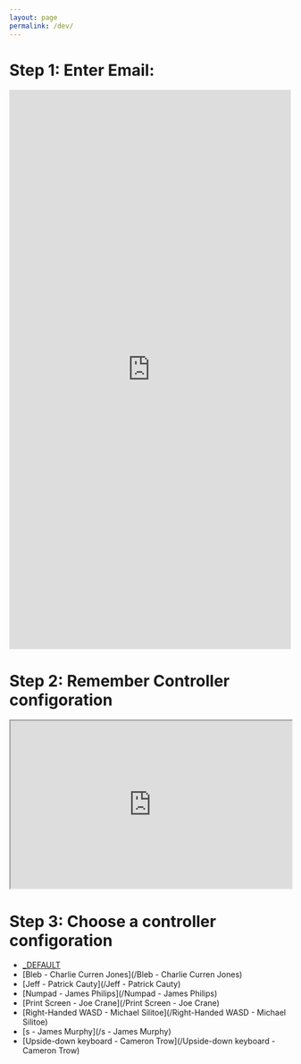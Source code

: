 ```yaml
---
layout: page
permalink: /dev/
---
```

# Step 1: Enter Email:
<iframe src="https://docs.google.com/a/thestudio-liverpool.net/forms/d/e/1FAIpQLSe9VhCVw1P3REHSH7Fj_YGmLY9Z-WYcTQthx-C5As9ZTHA6rg/viewform?embedded=true" width="100%" height="1000" frameborder="0" marginheight="0" marginwidth="0">Loading...</iframe>

# Step 2: Remember Controller configoration
<iframe src="https://docs.google.com/a/thestudio-liverpool.net/spreadsheets/d/e/2PACX-1vT1957tZsE7hPucoo4Tf8xR0xZ_r-Gg38VOdW3VW1UxvqILTadfpdqHq1QcFjpP3pQ5Ja8lSNmaW1O4/pubhtml?gid=2082206243&amp;single=true&amp;widget=true&amp;headers=false" width="100%" height="300px"></iframe>

# Step 3: Choose a controller configoration
* [_DEFAULT](/Default)
* [Bleb - Charlie Curren Jones](/Bleb - Charlie Curren Jones)
* [Jeff - Patrick Cauty](/Jeff - Patrick Cauty)
* [Numpad - James Philips](/Numpad - James Philips)
* [Print Screen - Joe Crane](/Print Screen - Joe Crane)
* [Right-Handed WASD - Michael Silitoe](/Right-Handed WASD - Michael Silitoe)
* [s - James Murphy](/s - James Murphy)
* [Upside-down keyboard - Cameron Trow](/Upside-down keyboard - Cameron Trow)
